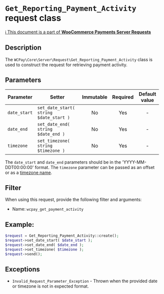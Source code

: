 # `Get_Reporting_Payment_Activity` request class

[ℹ️ This document is a part of __WooCommerce Payments Server Requests__](../README.md)

## Description

The `WCPay\Core\Server\Request\Get_Reporting_Payment_Activity` class is used to construct the request for retrieving payment activity.

## Parameters

| Parameter   | Setter                                    | Immutable | Required | Default value |
|-------------|-------------------------------------------|:---------:|:--------:|:-------------:|
| `date_start`| `set_date_start( string $date_start )`    |    No     |    Yes   |       -       |
| `date_end`  | `set_date_end( string $date_end )`        |    No     |    Yes   |       -       |
| `timezone`  | `set_timezone( string $timezone )`        |    No     |    Yes   |       -       |

The `date_start` and `date_end` parameters should be in the 'YYYY-MM-DDT00:00:00' format.
The `timezone` parameter can be passed as an offset or as a [timezone name](https://www.php.net/manual/en/timezones.php).

## Filter

When using this request, provide the following filter and arguments:

- Name: `wcpay_get_payment_activity`

## Example:

```php
$request = Get_Reporting_Payment_Activity::create();
$request->set_date_start( $date_start );
$request->set_date_end( $date_end );
$request->set_timezone( $timezone );
$request->send();
```

## Exceptions

- `Invalid_Request_Parameter_Exception` - Thrown when the provided date or timezone is not in expected format.